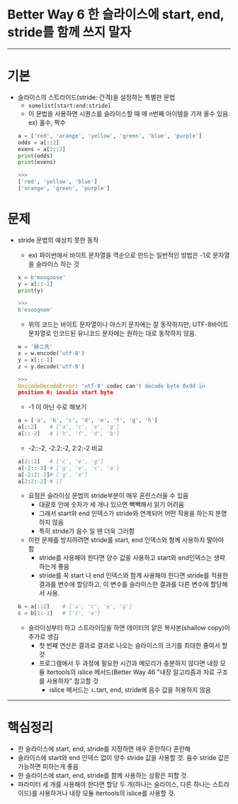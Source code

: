 Better Way 6 한 슬라이스에 start, end, stride를 함께 쓰지 말자
=======================================================

***
# 기본
* 슬라이스의 스트라이드(stride: 간격)을 설정하는 특별한 문법
  * ```somelist[start:end:stride]```
  * 이 문법을 사용하면 시퀀스를 슬라이스할 때 매 n번째 아이템을 가져 올수 있음. ex) 홀수, 짝수
  ```python
  a = ['red', 'orange', 'yellow', 'green', 'blue', 'purple']
  odds = a[::2]
  evens = a[1::2]
  print(odds)
  print(evens)
  
  >>>
  ['red', 'yellow', 'blue']
  ['orange', 'green', 'purple']
  ```
  
# 문제
* stride 문법의 예상치 못한 동작
  * ex) 파이썬에서 바이트 문자열을 역순으로 만드는 일반적인 방법은 -1로 문자열을 슬라이스 하는 것
  ```python
  x = b'mongoose'
  y = x[::-1]
  print(y)
  
  >>>
  b'esoognom'
  ```
  * 위의 코드는 바이트 문자열이나 아스키 문자에는 잘 동작하지만, UTF-8바이트 문자열로 인코드된 유니코드 문자에는 원하는 대로 동작하지 않음.
  ```python
  w = '破二先'
  x = w.encode('utf-8')
  y = x[::-1]
  z = y.decode('utf-8')
  
  >>>
  UnicodeDecodeError: 'utf-8' codec can't decode byte 0x9d in
  position 0: invalis start byte
  ```
  
  * -1 이 아닌 수로 해보기
  ```python
  a = ['a', 'b', 'c', 'd', 'e', 'f', 'g', 'h']
  a[::2]    # ['a', 'c', 'e', 'g']
  a[::-2]   # ['h', 'f', 'd', 'b']
  ```
  * -2::-2, -2:2:-2, 2:2:-2 비교
  ```python
  a[2::2]   # ['c', 'e', 'g']
  a[-2::-2] # ['g', 'e', 'c', 'a']
  a[-2:2:-2]# ['g', 'e']
  a[2:2:-2] # []
  ```
  
  * 요점은 슬라이싱 문법의 stride부분이 매우 혼란스러울 수 있음
    * 대괄호 안에 숫자가 세 개나 있으면 빽빽해서 읽기 어려움
    * 그래서 start와 end 인덱스가 stride와 연계되어 어떤 작용을 하는지 분명하지 않음
    * 특히 stride가 음수 일 땐 더욱 그러함
  * 이런 문제를 방지하려면 stride를 start, end 인덱스와 함께 사용하지 말아야 함
    * stride를 사용해야 한다면 양수 값을 사용하고 start와 end인덱스는 생략하는게 좋음
    * stride를 꼭 start 나 end 인덱스와 함계 사용해야 한다면 stride를 적용한 결과를 변수에 할당하고, 이 변수를 슬라이스한 결과를 다른 변수에 할당해서 사용.
    
  ```python
  b = a[::2]    # ['a', 'c', 'e', 'g']
  c = b[1:-1]   # ['c', 'e']
  ```
  * 슬라이싱부터 하고 스트라이딩을 하면 데이터의 얕은 복사본(shallow copy)이 추가로 생김
    * 첫 번째 연산은 결과로 결과로 나오는 슬라이스의 크기를 최대한 줄여서 할 것
    * 프로그램에서 두 과정에 필요한 시간과 메모리가 충분하지 않다면 내장 모듈 itertools의 islice 메서드(Better Way 46 "내장 알고리즘과 자료 구조를 사용하자" 참고할 것
      * islice 메서드는 ㄴtart, end, stride에 음수 값을 허용하지 않음
     
***
# 핵심정리
* 한 슬라이스에 start, end, stride를 지정하면 매우 혼란하다 혼란해
* 슬라이스에 start와 end 인덱스 없이 양수 stride 값을 사용할 것. 음수 stride 값은 가능하면 피하는게 좋음
* 한 슬라이스에 start, end, stride를 함께 사용하는 상황은 피할 것.
 * 파라미터 세 개를 사용해야 한다면 할당 두 개(하나는 슬라이스, 다른 하나는 스트라이드)를 사용하거나 내장 모듈 itertools의 islice를 사용할 것.
  
  
  
